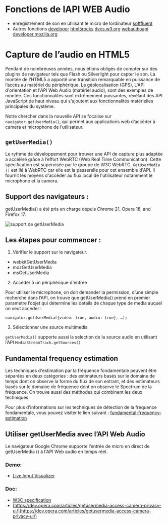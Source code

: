 # Fonctions de lAPI WEB Audio

* enregistrement de son en utilisant le micro de lordinateur
    [softfluent](http://www.softfluent.fr/blog/expertise/2015/04/28/Enregistrer-du-son-via-le-Microphone-en-JavaScript)
* Autres fonctions
    [developer](https://developer.mozilla.org/fr/docs/Web/API/Web_Audio_API)
    [html5rocks](https://www.html5rocks.com/en/tutorials/webaudio/intro/)
    [dvcs.w3.org](https://dvcs.w3.org/hg/audio/raw-file/tip/webaudio/specification.html)
    [webaudioapi](http://webaudioapi.com/)
    [developer.mozilla.org](https://developer.mozilla.org/fr/docs/Web/API/Web_Audio_API/Using_Web_Audio_API)
 
# Capture de l’audio en HTML5

Pendant de nombreuses années, nous étions obligés de compter sur des plugins de navigateur tels que Flash ou Silverlight pour capter le son. La montée de l’HTML5 a apporté une transition remarquable en puissance de l’accès au matériel du périphérique. La géolocalisation (GPS), L'API d'orientation et l'API Web Audio (matériel audio), sont des exemples de montée.
Ces fonctionnalités sont extrêmement puissantes, révélant des API JavaScript de haut niveau qui s'ajoutent aux fonctionnalités matérielles principales du système.

Notre chercher dans la nouvelle API se focalise sur ```navigator.getUserMedia()```, qui permet aux applications web d’accéder à camera et microphone de l’utilisateur.

## ```getUserMedia()```
Le rythme de développement pour trouver une API de capture plus adaptée a accéléré grâce à l’effort WebRTC (Web Real Time Communication). Cette spécification est supervisée par le groupe de W3C WebRTC. ```GetUserMedia ()``` est lié à WebRTC car elle est la passerelle pour cet ensemble d'API. Il fournit les moyens d'accéder au flux local de l'utilisateur notamment le microphone et la camera.

## Support des navigateurs :
getUserMedia() a été pris en charge depuis Chrome 21, Opera 18, and Firefox 17.

![support de getUserMedia](http://i.stack.imgur.com/8D401.png "support de getUserMedia")

## Les étapes pour commencer :
1. Vérifier le support sur le navigateur.
 * webkitGetUserMedia
 * mozGetUserMedia
 * msGetUserMedia

2. Accéder à un périphérique d'entrée

Pour utiliser le microphone, on doit demander la permission, d’une simple recherche dans l’API, on trouve que getUserMedia() prend en premier parametre l’objet qui determine les details de chaque type de media auquel on veut acceder : 
```
navigator.getUserMedia({video: true, audio: true}, …);
```

3. Sélectionner une source multimedia

`getUserMedia()` supporte aussi la selection de la source audio en utilisant l’API `MediaStreamTrack.getSources()`

## Fundamental frequency estimation
Les techniques d'estimation par la fréquence fondamentale peuvent être séparées en deux catégories : des estimateurs basés sur le domaine de temps dont on observe la forme du flux de son entrant, et des estimateurs basés sur le domaine de fréquence dont on observe le Spectrum de la fréquence. On trouve aussi des méthodes qui combinent les deux techniques.

Pour plus d'informations sur les techniques de détection de la fréquence fondamentale, vous pouvez visiter le lien suivant : [fundamental-frequency-estimation](http://obogason.com/fundamental-frequency-estimation-and-machine-learning/)

## Utiliser getUserMedia avec l’API Web Audio
Le navigateur Google Chrome supporte l’entrée de micro en direct de getUserMedia () à l'API Web audio en temps réel. 
### Demo:
* [Live Input Visualizer](http://webaudiodemos.appspot.com/input/index.html)

### Doc:
* [W3C specification](https://w3c.github.io/mediacapture-main/getusermedia.html)
* [https://dev.opera.com/articles/getusermedia-access-camera-privacy-ui/](https://dev.opera.com/articles/getusermedia-access-camera-privacy-ui/)
